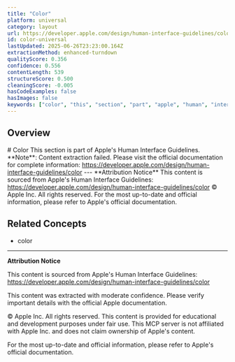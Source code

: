 ```yaml
---
title: "Color"
platform: universal
category: layout
url: https://developer.apple.com/design/human-interface-guidelines/color
id: color-universal
lastUpdated: 2025-06-26T23:23:00.164Z
extractionMethod: enhanced-turndown
qualityScore: 0.356
confidence: 0.556
contentLength: 539
structureScore: 0.500
cleaningScore: -0.005
hasCodeExamples: false
hasImages: false
keywords: ["color", "this", "section", "part", "apple", "human", "interface", "guidelines", "note", "content"]
---
```

## Overview

\# Color This section is part of Apple's Human Interface Guidelines. \*\*Note\*\*: Content extraction failed. Please visit the official documentation for complete information: https://developer.apple.com/design/human-interface-guidelines/color --- \*\*Attribution Notice\*\* This content is sourced from Apple's Human Interface Guidelines: https://developer.apple.com/design/human-interface-guidelines/color © Apple Inc. All rights reserved. For the most up-to-date and official information, please refer to Apple's official documentation.

## Related Concepts

- color

---

**Attribution Notice**

This content is sourced from Apple's Human Interface Guidelines: https://developer.apple.com/design/human-interface-guidelines/color

This content was extracted with moderate confidence. Please verify important details with the official Apple documentation.

© Apple Inc. All rights reserved. This content is provided for educational and development purposes under fair use. This MCP server is not affiliated with Apple Inc. and does not claim ownership of Apple's content.

For the most up-to-date and official information, please refer to Apple's official documentation.
